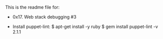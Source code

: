 This is the readme file for:
- 0x17. Web stack debugging #3

- Install puppet-lint:
$ apt-get install -y ruby
$ gem install puppet-lint -v 2.1.1